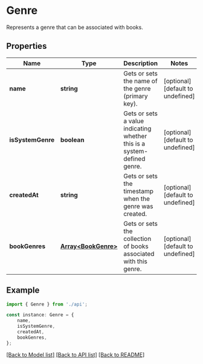 # Genre

Represents a genre that can be associated with books.

## Properties

Name | Type | Description | Notes
------------ | ------------- | ------------- | -------------
**name** | **string** | Gets or sets the name of the genre (primary key). | [optional] [default to undefined]
**isSystemGenre** | **boolean** | Gets or sets a value indicating whether this is a system-defined genre. | [optional] [default to undefined]
**createdAt** | **string** | Gets or sets the timestamp when the genre was created. | [optional] [default to undefined]
**bookGenres** | [**Array&lt;BookGenre&gt;**](BookGenre.md) | Gets or sets the collection of books associated with this genre. | [optional] [default to undefined]

## Example

```typescript
import { Genre } from './api';

const instance: Genre = {
    name,
    isSystemGenre,
    createdAt,
    bookGenres,
};
```

[[Back to Model list]](../README.md#documentation-for-models) [[Back to API list]](../README.md#documentation-for-api-endpoints) [[Back to README]](../README.md)
